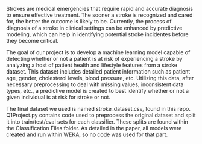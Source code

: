 Strokes are medical emergencies that require rapid and accurate diagnosis to ensure effective treatment. The sooner a stroke is recognized and cared for, the better the outcome is likely to be. Currently, the process of diagnosis of a stroke in clinical settings can be enhanced by predictive modeling, which can help in identifying potential stroke incidentes before they become critical.

The goal of our project is to develop a machine learning model capable of detecting whether or not a patient is at risk of experiencing a stroke by analyzing a host of patient health and lifestyle features from a stroke dataset. This dataset includes detailed patient information such as patient age, gender, cholesterol levels, blood pressure, etc.  Utilizing this data, after necessary preprocessing to deal with missing values, inconsistent data types, etc., a predictive model is created to best identify whether or not a given individual is at risk for stroke or not.

The final dataset we used is named stroke_dataset.csv, found in this repo. Q1Project.py contains code used to preprocess the original dataset and split it into train/test/eval sets for each classifier. These splits are found within the Classification Files folder. As detailed in the paper, all models were created and run within WEKA, so no code was used for that part.
